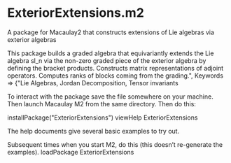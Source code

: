 # ExteriorExtensions.m2
A package for Macaulay2 that constructs extensions of Lie algebras via exterior algebras

This package builds a graded algebra that equivariantly extends the Lie
    algebra sl_n via the non-zero graded piece of the exterior algebra by
    defining the bracket products. Constructs matrix representations of
    adjoint operators. Computes ranks of blocks coming from the grading.",
    Keywords => {"Lie Algebras, Jordan Decomposition, Tensor invariants
    
To interact with the package save the file somewhere on your machine. 
Then launch Macaulay M2 from the same directory. 
Then do this:
 
installPackage("ExteriorExtensions")
viewHelp ExteriorExtensions
 
The help documents give several basic examples to try out.

Subsequent times when you start M2, do this (this doesn’t re-generate the examples).
loadPackage ExteriorExtensions
